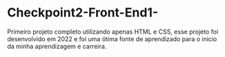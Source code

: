 # Checkpoint2-Front-End1-
Primeiro projeto completo utilizando apenas HTML e CSS, esse projeto foi desenvolvido em 2022 e foi uma ótima fonte de aprendizado para o inicio da minha aprendizagem e carreira.
